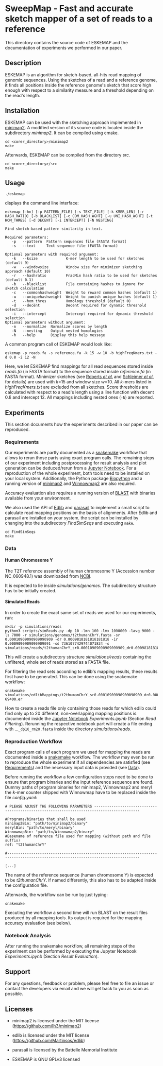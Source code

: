 # SweepMap - Fast and accurate sketch mapper of a set of reads to a reference

This directory contains the source code of ESKEMAP and the documentation of experiments we performed in our paper.

## Description

ESKEMAP is an algorithm for sketch-based, all-hits read mapping of genomic sequences. Using the sketches of a read and a reference genome, it finds all positions inside the reference genome's sketch that score high enough with respect to a similarity measure and a threshold depending on the read's length.

## Installation

ESKEMAP can be used with the sketching approach implemented in [minimap2](https://github.com/lh3/minimap2). A modified version of its source code is located inside the subdirectory *minimap2*. It can be compiled using cmake.

```
cd <corer_directory>/minimap2
make
```

Afterwards, ESKEMAP can be compiled from the directory *src*.

```
cd <corer_directory>/src
make
```

## Usage

```
./eskemap
```

displays the command line interface:
```
eskemap [-hn] [-p PATTERN_FILE] [-s TEXT_FILE] [-k KMER_LEN] [-r HASH_RATIO] [-b BLACKLIST] [-c COM_HASH_WGHT] [-u UNI_HASH_WGHT] [-t HOM_THRES] [-d DECENT] [-i INTERCEPT] [-N NESTING]

Find sketch-based pattern similarity in text.

Required parameters:
   -p   --pattern  Pattern sequences file (FASTA format)
   -s   --text     Text sequence file (FASTA format)

Optional parameters with required argument:
   -k   --ksize             K-mer length to be used for sketches (default 9)
   -w   --windowsize        Window size for minimizer sketching approach (default 10)
   -r   --hashratio         FracMin hash ratio to be used for sketches (default 0.1)
   -b   --blacklist         File containing hashes to ignore for sketch calculation
   -c   --commonhashweight  Weight to reward common hashes (default 1)
   -u   --uniquehashweight  Weight to punish unique hashes (default 1)
   -t   --hom_thres         Homology threshold (default 0)
   -d   --decent            Decent required for dynamic threshold selection
   -i   --intercept         Intercept required for dynamic threshold selection
Optional parameters without argument:
   -n   --normalize  Normalize scores by length
   -N   --nesting    Output nested homologies
   -h   --help       Display this help message
```

A common program call of ESKEMAP would look like:

```
eskemap -p reads.fa -s reference.fa -k 15 -w 10 -b highFreqKmers.txt -d 0.8 -i 12 -N
```

Here, we let ESKEMAP find mappings for all read sequences stored inside *reads.fa* (in FASTA format) to the sequence stored inside *reference.fa* (in FASTA format). Minimizer sketches (see [Roberts *et al.*](https://doi.org/10.1093/bioinformatics/bth408) and [Schleimer *et al.*](https://doi.org/10.1145/872757.872770) for details) are used with *k*=15 and window size *w*=10. All *k*-mers listed in *highFreqKmers.txt* are excluded from all sketches. Score thresholds are calculated with respect to a read's length using a line function with decent 0.8 and intercept 12. All mappings including nested ones (`-N`) are reported.

## Experiments

This section documents how the experiments described in our paper can be reproduced.

### Requirements

Our experiments are partly documented as a [snakemake](https://snakemake.readthedocs.io/en/stable/) workflow that allows to rerun those parts using exact program calls.
The remaining steps of our experiment including postprocessing for result analysis and plot generation can be deduced/rerun from a [Jupyter Notebook](https://jupyter.org). For a reproduction of the whole experiment, both tools need to be installed on your local system. Additionally, the Python package [Biopython](https://biopython.org) and a running version of [minimap2](https://github.com/lh3/minimap2/tree/master) and [Winnowmap2](https://github.com/marbl/Winnowmap) are also required.

Accuracy evaluation also requires a running version of [BLAST](https://ftp.ncbi.nlm.nih.gov/blast/executables/blast+/LATEST/) with binaries available from your environment.

We also used the API of [Edlib](https://github.com/Martinsos/edlib#api-documentation) and [parasail](https://github.com/jeffdaily/parasail) to implement a small script to calculate read mapping positions on the basis of alignments. After Edlib and parasail are installed on your system, the script can be installed by changing into the subdirectory *FindSimSeqs* and executing `make`.

```
cd FindSimSeqs
make
```

### Data

#### Human Chromosome Y

The T2T reference assembly of human chromosome Y (Accession number NC_060948.1) was downloaded from [NCBI](https://www.ncbi.nlm.nih.gov).

It is expected to lie inside *simulations/genomes*. The subdirectory structure has to be initially created.

#### Simulated Reads

In order to create the exact same set of reads we used for our experiments, run:

```
mkdir -p simulations/reads
python3 scripts/simReads.py -dp 10 -lmn 100 -lmx 1000000 -lavg 9000 -ls 7000 -r simulations/genomes/t2thumanChrY.fasta -sr 0.00010909090909090909 -dr 0.0009818181818181818 -ir 0.0009090909090909091 -sd 7361077429744071834 -o simulations/reads/t2thumanChrY_sr0.00010909090909090909_dr0.0009818181818181818_i0.0009090909090909091_sd7361077429744071834_lmn100_lmx1000000_lavg9000_ls7000_dp10.fasta
```

This will create a subdirectory structure *simulations/reads* containing the unfiltered, whole set of reads stored as a FASTA file. 

For filtering the read sets according to edlib's mapping results, these results first have to be generated. This can be done using the snakemake workflow:

```
snakemake simulations/edlibMappings/t2thumanChrY_sr0.00010909090909090909_dr0.0009818181818181818_i0.0009090909090909091_sd7361077429744071834_lmn100_lmx1000000_lavg9000_ls7000_dp10_ri0-69400.er
```

How to create a reads file only containing those reads for which edlib could find only up to 20 different, non-overlapping mapping positions is documented inside the [Jupyter Notebook](https://jupyter.org) *Experiments.ipynb* (Section *Read Filtering*). Rerunning the respective notebook part will create a file ending with ...`_dp10_rm20.fasta` inside the directory *simulations/reads*.

### Reproduction Workflow

Exact program calls of each program we used for mapping the reads are documented inside a [snakemake](https://snakemake.readthedocs.io/en/stable/) workflow. The workflow may even be run to reproduce the whole experiment if all dependencies are satisfied (see [Requirements](#Requirements)) and the necessary input data is provided (see [Data](#Data)).

Before running the workflow a few configuration steps need to be done to ensure that program binaries and the input reference sequence are found. Dummy paths of program binaries for minimap2, Winnowmap2 and meryl the *k*-mer counter shipped with Winnowmap have to be replaced inside the file *config.yaml*:

```
# PLEASE ADJUST THE FOLLOWING PARAMETERS -------------------------------------------------------------------------------------------

#Programs/binaries that shall be used
minimap2Bin: "path/to/minimap2/binary"
merylBin: "path/to/meryl/binary"
WinnowmapBin: "path/to/Winnowmap2/binary"
#Basename of reference file used for mapping (without path and file suffix)
ref: "t2thumanChrY"

#-----------------------------------------------------------------------------------------------------------------------------------

[...]
```

The name of the reference sequence (human chromosome Y) is expected to be *t2thumanChrY*. If named differently, this also has to be adapted inside the configuration file.

Afterwards, the workflow can be run by just typing:

```
snakemake
```

Executing the workflow a second time will run BLAST on the result files produced by all mapping tools. Its output is required for the mapping accuracy evaluation (see below).

### Notebook Analysis

After running the snakemake workflow, all remaining steps of the experiment can be performed by executing the Jupyter Notebook *Experiments.ipynb* (Section *Result Evaluation*).

## Support

For any questions, feedback or problem, please feel free to file an issue or contact the developers via email and we will get back to you as soon as possible.

## Licenses

* minimap2 is licensed under the MIT license (https://github.com/lh3/minimap2)

* edlib is licensed under the MIT license (https://github.com/Martinsos/edlib)

* parasail is licensed by the Battelle Memorial Institute

* ESKEMAP is GNU GPLv3 licensed 
